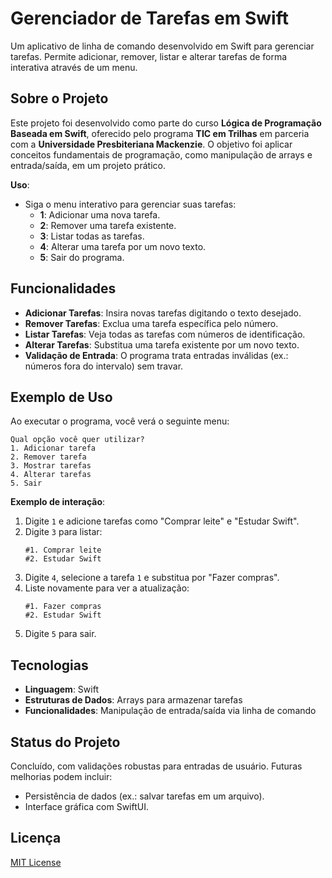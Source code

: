 # Gerenciador de Tarefas em Swift

Um aplicativo de linha de comando desenvolvido em Swift para gerenciar tarefas. Permite adicionar, remover, listar e alterar tarefas de forma interativa através de um menu.

## Sobre o Projeto

Este projeto foi desenvolvido como parte do curso **Lógica de Programação Baseada em Swift**, oferecido pelo programa **TIC em Trilhas** em parceria com a **Universidade Presbiteriana Mackenzie**. O objetivo foi aplicar conceitos fundamentais de programação, como manipulação de arrays e entrada/saída, em um projeto prático.

**Uso**:
   - Siga o menu interativo para gerenciar suas tarefas:
     - **1**: Adicionar uma nova tarefa.
     - **2**: Remover uma tarefa existente.
     - **3**: Listar todas as tarefas.
     - **4**: Alterar uma tarefa por um novo texto.
     - **5**: Sair do programa.

## Funcionalidades

- **Adicionar Tarefas**: Insira novas tarefas digitando o texto desejado.
- **Remover Tarefas**: Exclua uma tarefa específica pelo número.
- **Listar Tarefas**: Veja todas as tarefas com números de identificação.
- **Alterar Tarefas**: Substitua uma tarefa existente por um novo texto.
- **Validação de Entrada**: O programa trata entradas inválidas (ex.: números fora do intervalo) sem travar.

## Exemplo de Uso

Ao executar o programa, você verá o seguinte menu:

```
Qual opção você quer utilizar?
1. Adicionar tarefa
2. Remover tarefa
3. Mostrar tarefas
4. Alterar tarefas
5. Sair
```

**Exemplo de interação**:
1. Digite `1` e adicione tarefas como "Comprar leite" e "Estudar Swift".
2. Digite `3` para listar:
   ```
   #1. Comprar leite
   #2. Estudar Swift
   ```
3. Digite `4`, selecione a tarefa `1` e substitua por "Fazer compras".
4. Liste novamente para ver a atualização:
   ```
   #1. Fazer compras
   #2. Estudar Swift
   ```
5. Digite `5` para sair.

## Tecnologias

- **Linguagem**: Swift
- **Estruturas de Dados**: Arrays para armazenar tarefas
- **Funcionalidades**: Manipulação de entrada/saída via linha de comando

## Status do Projeto

Concluído, com validações robustas para entradas de usuário. Futuras melhorias podem incluir:
- Persistência de dados (ex.: salvar tarefas em um arquivo).
- Interface gráfica com SwiftUI.

## Licença

[MIT License](LICENSE)
